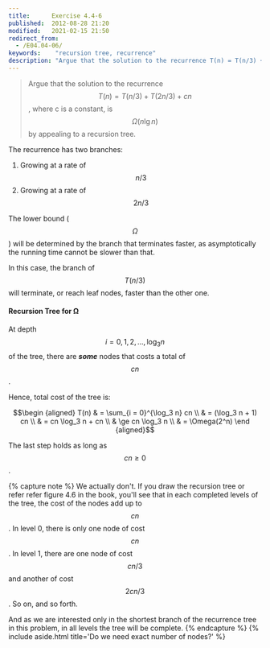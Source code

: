 ```yaml
---
title:      Exercise 4.4-6
published:  2012-08-28 21:20
modified:   2021-02-15 21:50
redirect_from:
  - /E04.04-06/
keywords:    "recursion tree, recurrence"
description: "Argue that the solution to the recurrence T(n) = T(n/3) + T(2n/3) + cn, where c is a constant, is Ω(n lg⁡ n) by appealing to a recursion tree."
---
```


> Argue that the solution to the recurrence $$T(n) = T(n/3) + T(2n/3) + cn$$, where c is a constant, is $$\Omega(n \lg n)$$ by appealing to a recursion tree.

The recurrence has two branches:

1. Growing at a rate of $$n/3$$
2. Growing at a rate of $$2n/3$$

The lower bound ($$\Omega$$) will be determined by the branch that terminates faster, as asymptotically the running time cannot be slower than that.

In this case, the branch of $$T(n/3)$$ will terminate, or reach leaf nodes, faster than the other one.

#### Recursion Tree for Ω

At depth $$i = 0, 1, 2, \dots, \log_3 n$$ of the tree, there are ***some*** nodes that costs a total of $$cn$$.

Hence, total cost of the tree is:

$$\begin {aligned}
T(n) & = \sum_{i = 0}^{\log_3 n} cn \\
     & = (\log_3 n + 1) cn \\
     & = cn \log_3 n + cn \\
     & \ge cn \log_3 n \\
     & = \Omega(2^n)
\end {aligned}$$

The last step holds as long as $$cn \ge 0$$.

{% capture note %}
We actually don't. If you draw the recursion tree or refer refer figure 4.6 in the book, you'll see that in each completed levels of the tree, the cost of the nodes add up to $$cn$$. In level 0, there is only one node of cost $$cn$$. In level 1, there are one node of cost $$cn/3$$ and another of cost $$2cn/3$$. So on, and so forth.

And as we are interested only in the shortest branch of the recurrence tree in this problem, in all levels the tree will be complete.
{% endcapture %}
{% include aside.html title='Do we need exact number of nodes?' %}
